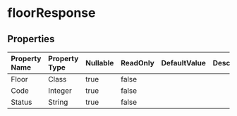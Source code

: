# **floorResponse**

 

## **Properties**

| Property Name | Property Type | Nullable |  ReadOnly | DefaultValue | Description | 
| :- | :- | :- |:- |  :- | :- |
|Floor|Class|true|false |  ||
|Code|Integer|true|false |  ||
|Status|String|true|false |  ||

